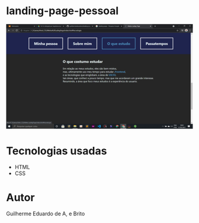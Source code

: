 # landing-page-pessoal
![Alt text](Screenshot/Minha_Lading_page.png?raw=true "Página Inicial")
# Tecnologias usadas
- HTML
- CSS

# Autor
Guilherme Eduardo de A, e Brito
